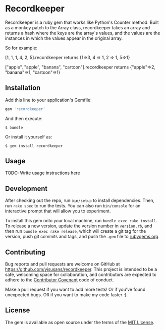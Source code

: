 # Recordkeeper

Recordkeeper is a ruby gem that works like Python's Counter method.  Built as a monkey patch to the Array class, recordkeeper takes an array and returns a hash where the keys are the array's values, and the values are the instances in which the values appear in the original array.

So for example:

[1, 1, 1, 4, 2, 5].recordkeeper returns {1=>3, 4 => 1, 2 => 1, 5=>1}

["apple", "apple", "banana", "cartoon"].recordkeeper returns {"apple"=>2, "banana"=>1, "cartoon"=>1}

## Installation

Add this line to your application's Gemfile:

```ruby
gem 'recordkeeper'
```

And then execute:

    $ bundle

Or install it yourself as:

    $ gem install recordkeeper

## Usage

TODO: Write usage instructions here

## Development

After checking out the repo, run `bin/setup` to install dependencies. Then, run `rake spec` to run the tests. You can also run `bin/console` for an interactive prompt that will allow you to experiment.

To install this gem onto your local machine, run `bundle exec rake install`. To release a new version, update the version number in `version.rb`, and then run `bundle exec rake release`, which will create a git tag for the version, push git commits and tags, and push the `.gem` file to [rubygems.org](https://rubygems.org).

## Contributing

Bug reports and pull requests are welcome on GitHub at https://github.com/yisusans/recordkeeper. This project is intended to be a safe, welcoming space for collaboration, and contributors are expected to adhere to the [Contributor Covenant](http://contributor-covenant.org) code of conduct.

Make a pull request if you want to add more tests!  Or if you've found unexpected bugs.  OR if you want to make my code faster :).


## License

The gem is available as open source under the terms of the [MIT License](http://opensource.org/licenses/MIT).

